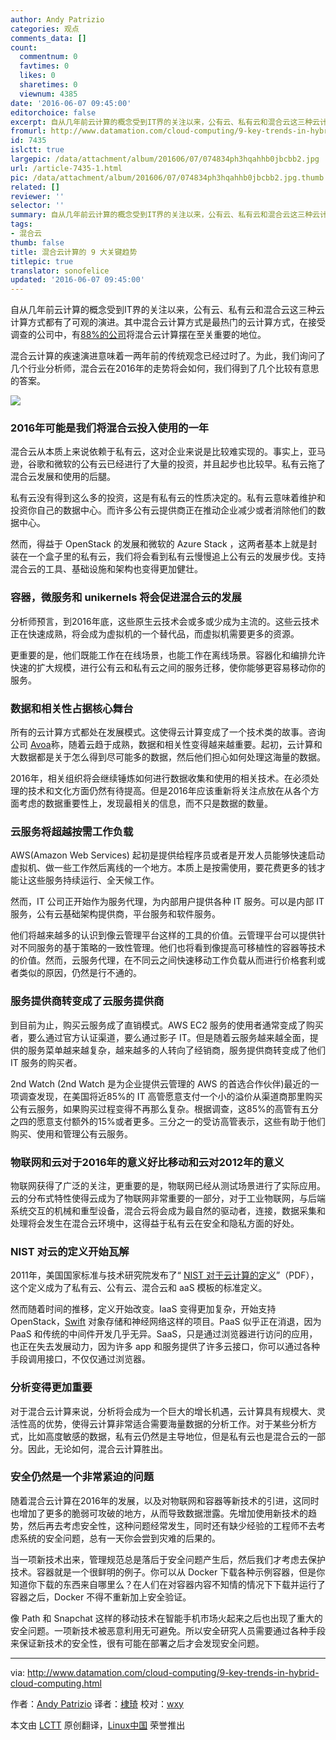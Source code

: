 ```yaml
---
author: Andy Patrizio
categories: 观点
comments_data: []
count:
  commentnum: 0
  favtimes: 0
  likes: 0
  sharetimes: 0
  viewnum: 4385
date: '2016-06-07 09:45:00'
editorchoice: false
excerpt: 自从几年前云计算的概念受到IT界的关注以来，公有云、私有云和混合云这三种云计算方式都有了可观的演进。其中混合云计算方式是最热门的云计算方式，在接受调查的公司中，有88%的公司将混合云计算摆在至关重要的地位。
fromurl: http://www.datamation.com/cloud-computing/9-key-trends-in-hybrid-cloud-computing.html
id: 7435
islctt: true
largepic: /data/attachment/album/201606/07/074834ph3hqahhb0jbcbb2.jpg
url: /article-7435-1.html
pic: /data/attachment/album/201606/07/074834ph3hqahhb0jbcbb2.jpg.thumb.jpg
related: []
reviewer: ''
selector: ''
summary: 自从几年前云计算的概念受到IT界的关注以来，公有云、私有云和混合云这三种云计算方式都有了可观的演进。其中混合云计算方式是最热门的云计算方式，在接受调查的公司中，有88%的公司将混合云计算摆在至关重要的地位。
tags:
- 混合云
thumb: false
title: 混合云计算的 9 大关键趋势
titlepic: true
translator: sonofelice
updated: '2016-06-07 09:45:00'
---
```


自从几年前云计算的概念受到IT界的关注以来，公有云、私有云和混合云这三种云计算方式都有了可观的演进。其中混合云计算方式是最热门的云计算方式，在接受调查的公司中，有[88%的公司](https://www.greenhousedata.com/blog/hybrid-continues-to-be-most-popular-cloud-option-adoption-accelerating)将混合云计算摆在至关重要的地位。


混合云计算的疾速演进意味着一两年前的传统观念已经过时了。为此，我们询问了几个行业分析师，混合云在2016年的走势将会如何，我们得到了几个比较有意思的答案。


![](/data/attachment/album/201606/07/074834ph3hqahhb0jbcbb2.jpg)


### **2016年可能是我们将混合云投入使用的一年**


混合云从本质上来说依赖于私有云，这对企业来说是比较难实现的。事实上，亚马逊，谷歌和微软的公有云已经进行了大量的投资，并且起步也比较早。私有云拖了混合云发展和使用的后腿。


私有云没有得到这么多的投资，这是有私有云的性质决定的。私有云意味着维护和投资你自己的数据中心。而许多公有云提供商正在推动企业减少或者消除他们的数据中心。


然而，得益于 OpenStack 的发展和微软的 Azure Stack ，这两者基本上就是封装在一个盒子里的私有云，我们将会看到私有云慢慢追上公有云的发展步伐。支持混合云的工具、基础设施和架构也变得更加健壮。


### **容器，微服务和 unikernels 将会促进混合云的发展**


分析师预言，到2016年底，这些原生云技术会或多或少成为主流的。这些云技术正在快速成熟，将会成为虚拟机的一个替代品，而虚拟机需要更多的资源。


更重要的是，他们既能工作在在线场景，也能工作在离线场景。容器化和编排允许快速的扩大规模，进行公有云和私有云之间的服务迁移，使你能够更容易移动你的服务。


### **数据和相关性占据核心舞台**


所有的云计算方式都处在发展模式。这使得云计算变成了一个技术类的故事。咨询公司 [Avoa](http://avoa.com/2016/01/01/2016-is-the-year-of-data-and-relevance/)称，随着云趋于成熟，数据和相关性变得越来越重要。起初，云计算和大数据都是关于怎么得到尽可能多的数据，然后他们担心如何处理这海量的数据。


2016年，相关组织将会继续锤炼如何进行数据收集和使用的相关技术。在必须处理的技术和文化方面仍然有待提高。但是2016年应该重新将关注点放在从各个方面考虑的数据重要性上，发现最相关的信息，而不只是数据的数量。


### **云服务将超越按需工作负载**


AWS(Amazon Web Services) 起初是提供给程序员或者是开发人员能够快速启动虚拟机、做一些工作然后离线的一个地方。本质上是按需使用，要花费更多的钱才能让这些服务持续运行、全天候工作。


然而，IT 公司正开始作为服务代理，为内部用户提供各种 IT 服务。可以是内部 IT 服务，公有云基础架构提供商，平台服务和软件服务。


他们将越来越多的认识到像云管理平台这样的工具的价值。云管理平台可以提供针对不同服务的基于策略的一致性管理。他们也将看到像提高可移植性的容器等技术的价值。然而，云服务代理，在不同云之间快速移动工作负载从而进行价格套利或者类似的原因，仍然是行不通的。


### **服务提供商转变成了云服务提供商**


到目前为止，购买云服务成了直销模式。AWS EC2 服务的使用者通常变成了购买者，要么通过官方认证渠道，要么通过影子 IT。但是随着云服务越来越全面，提供的服务菜单越来越复杂，越来越多的人转向了经销商，服务提供商转变成了他们 IT 服务的购买者。


2nd Watch (2nd Watch 是为企业提供云管理的 AWS 的首选合作伙伴)最近的一项调查发现，在美国将近85%的 IT 高管愿意支付一个小的溢价从渠道商那里购买公有云服务，如果购买过程变得不再那么复杂。根据调查，这85%的高管有五分之四的愿意支付额外的15%或者更多。三分之一的受访高管表示，这些有助于他们购买、使用和管理公有云服务。


### **物联网和云对于2016年的意义好比移动和云对2012年的意义**


物联网获得了广泛的关注，更重要的是，物联网已经从测试场景进行了实际应用。云的分布式特性使得云成为了物联网非常重要的一部分，对于工业物联网，与后端系统交互的机械和重型设备，混合云将会成为最自然的驱动者，连接，数据采集和处理将会发生在混合云环境中，这得益于私有云在安全和隐私方面的好处。


### **NIST 对云的定义开始瓦解**


2011年，美国国家标准与技术研究院发布了“ [NIST 对于云计算的定义](http://csrc.nist.gov/publications/nistpubs/800-145/SP800-145.pdf)”（PDF），这个定义成为了私有云、公有云、混合云和 aaS 模板的标准定义。


然而随着时间的推移，定义开始改变。IaaS 变得更加复杂，开始支持 OpenStack，[Swift](https://wiki.openstack.org/wiki/Swift) 对象存储和神经网络这样的项目。PaaS 似乎正在消退，因为 PaaS 和传统的中间件开发几乎无异。SaaS，只是通过浏览器进行访问的应用，也正在失去发展动力，因为许多 app 和服务提供了许多云接口，你可以通过各种手段调用接口，不仅仅通过浏览器。


### **分析变得更加重要**


对于混合云计算来说，分析将会成为一个巨大的增长机遇，云计算具有规模大、灵活性高的优势，使得云计算非常适合需要海量数据的分析工作。对于某些分析方式，比如高度敏感的数据，私有云仍然是主导地位，但是私有云也是混合云的一部分。因此，无论如何，混合云计算胜出。


### **安全仍然是一个非常紧迫的问题**


随着混合云计算在2016年的发展，以及对物联网和容器等新技术的引进，这同时也增加了更多的脆弱可攻破的地方，从而导致数据泄露。先增加使用新技术的趋势，然后再去考虑安全性，这种问题经常发生，同时还有缺少经验的工程师不去考虑系统的安全问题，总有一天你会尝到灾难的后果的。


当一项新技术出来，管理规范总是落后于安全问题产生后，然后我们才考虑去保护技术。容器就是一个很鲜明的例子。你可以从 Docker 下载各种示例容器，但是你知道你下载的东西来自哪里么？在人们在对容器内容不知情的情况下下载并运行了容器之后，Docker 不得不重新加上安全验证。


像 Path 和 Snapchat 这样的移动技术在智能手机市场火起来之后也出现了重大的安全问题。一项新技术被恶意利用无可避免。所以安全研究人员需要通过各种手段来保证新技术的安全性，很有可能在部署之后才会发现安全问题。




---


via: <http://www.datamation.com/cloud-computing/9-key-trends-in-hybrid-cloud-computing.html>


作者：[Andy Patrizio](http://www.datamation.com/author/Andy-Patrizio-90720.html) 译者：[棣琦](https://github.com/sonofelice) 校对：[wxy](https://github.com/wxy)


本文由 [LCTT](https://github.com/LCTT/TranslateProject) 原创翻译，[Linux中国](https://linux.cn/) 荣誉推出